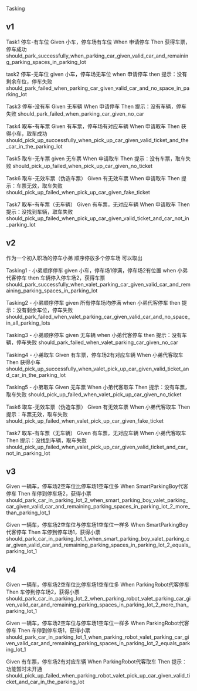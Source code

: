 Tasking

## v1
Task1 停车-有车位
Given 小车，停车场有车位
When 申请停车
Then 获得车票，停车成功
should_park_successfully_when_parking_car_given_valid_car_and_remaining_parking_spaces_in_parking_lot

task2  停车-无车位
given  小车，停车场无车位
when  申请停车
then  提示：没有剩余车位，停车失败
should_park_failed_when_parking_car_given_valid_car_and_no_space_in_parking_lot

Task3 停车-没有车
Given 无车辆
When 申请停车
Then 提示：没有车辆，停车失败
should_park_failed_when_parking_car_given_no_car

Task4 取车-有车票
Given 有车票，停车场有对应车辆
When 申请取车
Then 获得小车，取车成功
should_pick_up_successfully_when_pick_up_car_given_valid_ticket_and_the_car_in_the_parking_lot

Task5 取车-无车票
given 无车票
When 申请取车
Then 提示：没有车票，取车失败
should_pick_up_failed_when_pick_up_car_given_no_ticket

Task6 取车-无效车票（伪造车票）
Given 有无效车票
When 申请取车
Then 提示：车票无效，取车失败
should_pick_up_failed_when_pick_up_car_given_fake_ticket

Task7 取车-有车票（无车辆）
Given 有车票，无对应车辆
When 申请取车
Then 提示：没找到车辆，取车失败
should_pick_up_failed_when_pick_up_car_given_valid_ticket_and_car_not_in_parking_lot

## v2
作为一个初入职场的停车小弟
顺序停放多个停车场
可以取出

Tasking1 - 小弟顺序停车
given  小车，停车场1停满，停车场2有位置
when 小弟代客停车
then 车辆停入停车场2，获得车票
should_park_successfully_when_valet_parking_car_given_valid_car_and_remaining_parking_spaces_in_parking_lot

Tasking2 - 小弟顺序停车
given  所有停车场均停满
when 小弟代客停车
then 提示：没有剩余车位，停车失败
should_park_failed_when_valet_parking_car_given_valid_car_and_no_space_in_all_parking_lots

Tasking3 - 小弟顺序停车
given  无车辆
when 小弟代客停车
then 提示：没有车辆，停车失败
should_park_failed_when_valet_parking_car_given_no_car

Tasking4 - 小弟取车
Given  有车票，停车场2有对应车辆
When 小弟代客取车
Then 获得小车
should_pick_up_successfully_when_valet_pick_up_car_given_valid_ticket_and_car_in_the_parking_lot

Tasking5 - 小弟取车
Given  无车票
When 小弟代客取车
Then 提示：没有车票，取车失败
should_pick_up_failed_when_valet_pick_up_car_given_no_ticket

Task6 取车-无效车票（伪造车票）
Given 有无效车票
When 小弟代客取车
Then 提示：车票无效，取车失败
should_pick_up_failed_when_valet_pick_up_car_given_fake_ticket

Task7 取车-有车票（无车辆）
Given 有车票，无对应车辆
When 小弟代客取车
Then 提示：没找到车辆，取车失败
should_pick_up_failed_when_valet_pick_up_car_given_valid_ticket_and_car_not_in_parking_lot

## v3
Given 一辆车，停车场2空车位比停车场1空车位多
When SmartParkingBoy代客停车
Then 车停到停车场2，获得小票
should_park_car_in_parking_lot_2_when_smart_parking_boy_valet_parking_car_given_valid_car_and_remaining_parking_spaces_in_parking_lot_2_more_than_parking_lot_1

Given 一辆车，停车场2空车位与停车场1空车位一样多
When SmartParkingBoy代客停车
Then 车停到停车场1，获得小票
should_park_car_in_parking_lot_1_when_smart_parking_boy_valet_parking_car_given_valid_car_and_remaining_parking_spaces_in_parking_lot_2_equals_parking_lot_1

## v4
Given 一辆车，停车场2空车位比停车场1空车位多
When ParkingRobot代客停车
Then 车停到停车场2，获得小票
should_park_car_in_parking_lot_2_when_parking_robot_valet_parking_car_given_valid_car_and_remaining_parking_spaces_in_parking_lot_2_more_than_parking_lot_1

Given 一辆车，停车场2空车位与停车场1空车位一样多
When ParkingRobot代客停车
Then 车停到停车场1，获得小票
should_park_car_in_parking_lot_1_when_parking_robot_valet_parking_car_given_valid_car_and_remaining_parking_spaces_in_parking_lot_2_equals_parking_lot_1

Given  有车票，停车场2有对应车辆
When ParkingRobot代客取车
Then 提示：功能暂时未开通
should_pick_up_failed_when_parking_robot_valet_pick_up_car_given_valid_ticket_and_car_in_the_parking_lot
